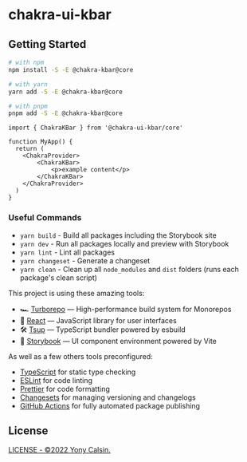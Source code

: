 # chakra-ui-kbar

## Getting Started

```bash
# with npm
npm install -S -E @chakra-kbar@core

# with yarn
yarn add -S -E @chakra-kbar@core

# with pnpm
pnpm add -S -E @chakra-kbar@core
```

```tsx
import { ChakraKBar } from '@chakra-ui-kbar/core'

function MyApp() {
  return (
    <ChakraProvider>
        <ChakraKBar>
            <p>example content</p>
        </ChakraKBar>
    </ChakraProvider>
  )
}
```

### Useful Commands

- `yarn build` - Build all packages including the Storybook site
- `yarn dev` - Run all packages locally and preview with Storybook
- `yarn lint` - Lint all packages
- `yarn changeset` - Generate a changeset
- `yarn clean` - Clean up all `node_modules` and `dist` folders (runs each package's clean script)

This project is using these amazing tools:

- 🏎 [Turborepo](https://turborepo.org) — High-performance build system for Monorepos
- 🚀 [React](https://reactjs.org/) — JavaScript library for user interfaces
- 🛠 [Tsup](https://github.com/egoist/tsup) — TypeScript bundler powered by esbuild
- 📖 [Storybook](https://storybook.js.org/) — UI component environment powered by Vite

As well as a few others tools preconfigured:

- [TypeScript](https://www.typescriptlang.org/) for static type checking
- [ESLint](https://eslint.org/) for code linting
- [Prettier](https://prettier.io) for code formatting
- [Changesets](https://github.com/changesets/changesets) for managing versioning and changelogs
- [GitHub Actions](https://github.com/changesets/action) for fully automated package publishing

## License

[LICENSE - ©2022 Yony Calsin.](LICENSE)
